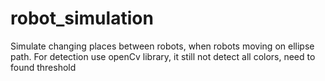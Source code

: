 robot_simulation
================

Simulate changing places between robots, when robots moving on ellipse path.
For detection use openCv library, it still not detect all colors, need to
found threshold
